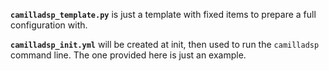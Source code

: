 **`camilladsp_template.py`** is just a template with fixed items to prepare a full configuration with.

**`camilladsp_init.yml`** will be created at init, then used to run the `camilladsp` command line. The one provided here is just an example.

